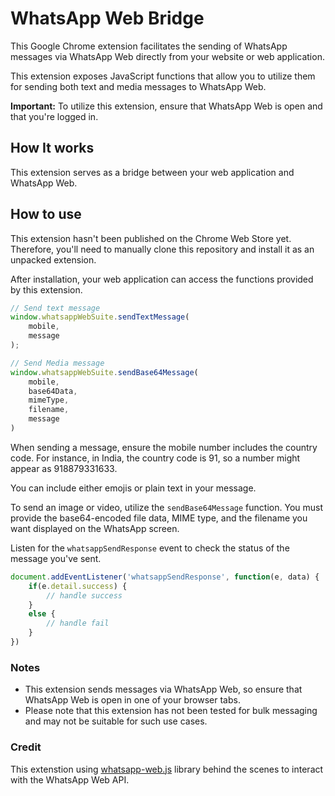 
# WhatsApp Web Bridge

This Google Chrome extension facilitates the sending of WhatsApp messages via WhatsApp Web directly from your website or web application.

This extension exposes JavaScript functions that allow you to utilize them for sending both text and media messages to WhatsApp Web.

**Important:** To utilize this extension, ensure that WhatsApp Web is open and that you're logged in.

## How It works
This extension serves as a bridge between your web application and WhatsApp Web.

## How to use
This extension hasn't been published on the Chrome Web Store yet. Therefore, you'll need to manually clone this repository and install it as an unpacked extension.

After installation, your web application can access the functions provided by this extension.

```javascript
// Send text message
window.whatsappWebSuite.sendTextMessage(
	mobile, 
	message
);

// Send Media message
window.whatsappWebSuite.sendBase64Message(
	mobile, 
	base64Data, 
	mimeType, 
	filename, 
	message
)
```

When sending a message, ensure the mobile number includes the country code. For instance, in India, the country code is 91, so a number might appear as 918879331633.

You can include either emojis or plain text in your message.

To send an image or video, utilize the `sendBase64Message` function. You must provide the base64-encoded file data, MIME type, and the filename you want displayed on the WhatsApp screen.

Listen for the `whatsappSendResponse` event to check the status of the message you've sent.

```javascript
document.addEventListener('whatsappSendResponse', function(e, data) {
	if(e.detail.success) {
		// handle success 
	}
	else {
		// handle fail
	}
})
```
### Notes
- This extension sends messages via WhatsApp Web, so ensure that WhatsApp Web is open in one of your browser tabs.
- Please note that this extension has not been tested for bulk messaging and may not be suitable for such use cases.


### Credit
This extenstion using [whatsapp-web.js](https://github.com/pedroslopez/whatsapp-web.js) library behind the scenes to interact with the WhatsApp Web API.